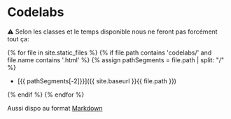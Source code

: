 # Codelabs

⚠️ Selon les classes et le temps disponible nous ne feront pas forcément tout ça:

{% for file in site.static_files %}
{% if file.path contains 'codelabs/' and file.name contains '.html' %}
{% assign pathSegments = file.path | split: "/"  %}

* [{{ pathSegments[-2]}}]({{ site.baseurl }}{{ file.path }})

{% endif %}
{% endfor %}

Aussi dispo au format [Markdown](tp/)
